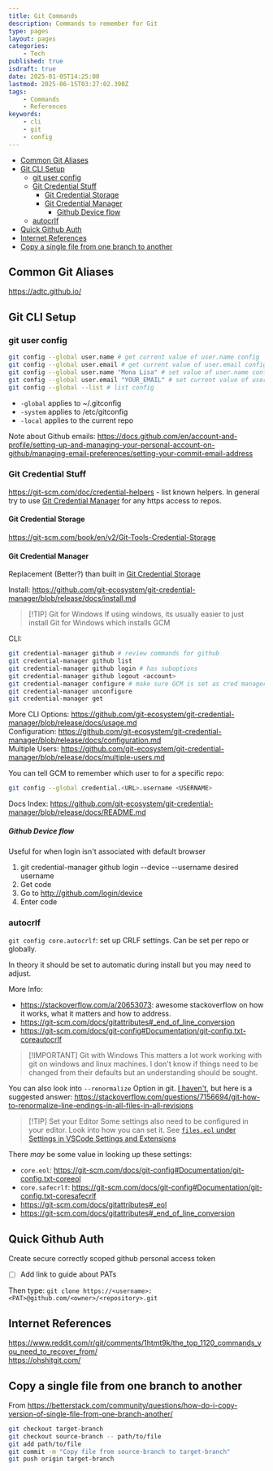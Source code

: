 ```yaml
---
title: Git Commands
description: Commands to remember for Git
type: pages
layout: pages
categories:
    - Tech
published: true
isdraft: true
date: 2025-01-05T14:25:00
lastmod: 2025-06-15T03:27:02.390Z
tags:
    - Commands
    - References
keywords:
    - cli
    - git
    - config
---
```



<!--- cSpell:disable --->
* [Common Git Aliases](#common-git-aliases)
* [Git CLI Setup](#git-cli-setup)
  * [git user config](#git-user-config)
  * [Git Credential Stuff](#git-credential-stuff)
    * [Git Credential Storage](#git-credential-storage)
    * [Git Credential Manager](#git-credential-manager)
      * [Github Device flow](#github-device-flow)
  * [autocrlf](#autocrlf)
* [Quick Github Auth](#quick-github-auth)
* [Internet References](#internet-references)
* [Copy a single file from one branch to another](#copy-a-single-file-from-one-branch-to-another)
<!--- cSpell:enable --->

## Common Git Aliases

<https://adtc.github.io/>

## Git CLI Setup

### git user config

```bash
git config --global user.name # get current value of user.name config
git config --global user.email # get current value of user.email config
git config --global user.name "Mona Lisa" # set value of user.name config
git config --global user.email "YOUR_EMAIL" # set current value of user.email config
git config --global --list # list config
```

* `-global` applies to ~/.gitconfig
* `-system` applies to /etc/gitconfig
* `-local` applies to the current repo

Note about Github emails: <https://docs.github.com/en/account-and-profile/setting-up-and-managing-your-personal-account-on-github/managing-email-preferences/setting-your-commit-email-address>

### Git Credential Stuff

<https://git-scm.com/doc/credential-helpers> - list known helpers. In general try to use [Git Credential Manager](#git-credential-manager) for any https access to repos.

#### Git Credential Storage

<https://git-scm.com/book/en/v2/Git-Tools-Credential-Storage>

#### Git Credential Manager

Replacement (Better?) than built in [Git Credential Storage](#git-credential-storage)

Install: <https://github.com/git-ecosystem/git-credential-manager/blob/release/docs/install.md>

> [!TIP] Git for Windows
> If using windows, its usually easier to just install Git for Windows which installs GCM

CLI:

```bash
git credential-manager github # review commands for github
git credential-manager github list
git credential-manager github login # has suboptions
git credential-manager github logout <account>
git credential-manager configure # make sure GCM is set as cred manager
git credential-manager unconfigure
git credential-manager get
```

More CLI Options: <https://github.com/git-ecosystem/git-credential-manager/blob/release/docs/usage.md>\
Configuration: <https://github.com/git-ecosystem/git-credential-manager/blob/release/docs/configuration.md>\
Multiple Users: <https://github.com/git-ecosystem/git-credential-manager/blob/release/docs/multiple-users.md>

You can tell GCM to remember which user to for a specific repo:

```bash
git config --global credential.<URL>.username <USERNAME>
```

Docs Index: <https://github.com/git-ecosystem/git-credential-manager/blob/release/docs/README.md>

##### Github Device flow

Useful for when login isn't associated with default browser

1. git credential-manager github login --device --username desired username
2. Get code
3. Go to <http://github.com/login/device>
4. Enter code

### autocrlf

`git config core.autocrlf`: set up CRLF settings. Can be set per repo or globally.

In theory it should be set to automatic during install but you may need to adjust.

More Info:

* <https://stackoverflow.com/a/20653073>: awesome stackoverflow on how it works, what it matters and how to address.
* <https://git-scm.com/docs/gitattributes#_end_of_line_conversion>
* <https://git-scm.com/docs/git-config#Documentation/git-config.txt-coreautocrlf>

> [!IMPORTANT] Git with Windows
> This matters a lot work working with git on windows and linux machines. I don't know if things need to be changed from their defaults but an understanding should be sought.

You can also look into `--renormalize` Option in git. <ins>I haven't</ins>, but here is a suggested answer: <https://stackoverflow.com/questions/7156694/git-how-to-renormalize-line-endings-in-all-files-in-all-revisions>

> [!TIP] Set your Editor
> Some settings also need to be configured in your editor. Look into how you can set it. See [`files.eol` under Settings in VSCode Settings and Extensions](vscode-settings-and-extensions.md#settings)

There *may* be some value in looking up these settings:

* `core.eol`: <https://git-scm.com/docs/git-config#Documentation/git-config.txt-coreeol>
* `core.safecrlf`: <https://git-scm.com/docs/git-config#Documentation/git-config.txt-coresafecrlf>
* <https://git-scm.com/docs/gitattributes#_eol>
* <https://git-scm.com/docs/gitattributes#_end_of_line_conversion>

## Quick Github Auth

Create secure correctly scoped github personal access token

* [ ] Add link to guide about PATs

Then type: `git clone https://<username>:<PAT>@github.com/<owner>/<repository>.git`

## Internet References

<https://www.reddit.com/r/git/comments/1htmt9k/the_top_1120_commands_you_need_to_recover_from/>\
<https://ohshitgit.com/>

## Copy a single file from one branch to another

From <https://betterstack.com/community/questions/how-do-i-copy-version-of-single-file-from-one-branch-another/>

```bash
git checkout target-branch
git checkout source-branch -- path/to/file
git add path/to/file
git commit -m "Copy file from source-branch to target-branch"
git push origin target-branch
```
